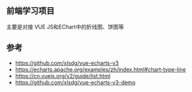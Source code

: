 ## 前端学习项目
主要是对接 VUE JS和EChart中的折线图、饼图等

## 参考
- https://github.com/xlsdg/vue-echarts-v3
- https://echarts.apache.org/examples/zh/index.html#chart-type-line
- https://cn.vuejs.org/v2/guide/list.html
- https://github.com/xlsdg/vue-echarts-v3-demo